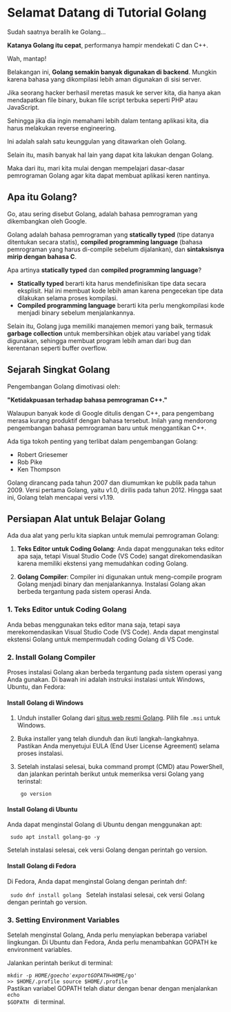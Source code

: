 # Selamat Datang di Tutorial Golang

Sudah saatnya beralih ke Golang...

**Katanya Golang itu cepat**, performanya hampir mendekati C dan C++. 

Wah, mantap!

Belakangan ini, **Golang semakin banyak digunakan di backend**. Mungkin karena bahasa yang dikompilasi lebih aman digunakan di sisi server.

Jika seorang hacker berhasil meretas masuk ke server kita, dia hanya akan mendapatkan file binary, bukan file script terbuka seperti PHP atau JavaScript.

Sehingga jika dia ingin memahami lebih dalam tentang aplikasi kita, dia harus melakukan reverse engineering.

Ini adalah salah satu keunggulan yang ditawarkan oleh Golang.

Selain itu, masih banyak hal lain yang dapat kita lakukan dengan Golang.

Maka dari itu, mari kita mulai dengan mempelajari dasar-dasar pemrograman Golang agar kita dapat membuat aplikasi keren nantinya.

## Apa itu Golang?

Go, atau sering disebut Golang, adalah bahasa pemrograman yang dikembangkan oleh Google.

Golang adalah bahasa pemrograman yang **statically typed** (tipe datanya ditentukan secara statis), **compiled programming language** (bahasa pemrograman yang harus di-compile sebelum dijalankan), dan **sintaksisnya mirip dengan bahasa C**.

Apa artinya **statically typed** dan **compiled programming language**?

- **Statically typed** berarti kita harus mendefinisikan tipe data secara eksplisit. Hal ini membuat kode lebih aman karena pengecekan tipe data dilakukan selama proses kompilasi.
- **Compiled programming language** berarti kita perlu mengkompilasi kode menjadi binary sebelum menjalankannya.

Selain itu, Golang juga memiliki manajemen memori yang baik, termasuk **garbage collection** untuk membersihkan objek atau variabel yang tidak digunakan, sehingga membuat program lebih aman dari bug dan kerentanan seperti buffer overflow.

## Sejarah Singkat Golang

Pengembangan Golang dimotivasi oleh:

**"Ketidakpuasan terhadap bahasa pemrograman C++."**

Walaupun banyak kode di Google ditulis dengan C++, para pengembang merasa kurang produktif dengan bahasa tersebut. Inilah yang mendorong pengembangan bahasa pemrograman baru untuk menggantikan C++.

Ada tiga tokoh penting yang terlibat dalam pengembangan Golang:

- Robert Griesemer
- Rob Pike
- Ken Thompson

Golang dirancang pada tahun 2007 dan diumumkan ke publik pada tahun 2009. Versi pertama Golang, yaitu v1.0, dirilis pada tahun 2012. Hingga saat ini, Golang telah mencapai versi v1.19.

## Persiapan Alat untuk Belajar Golang

Ada dua alat yang perlu kita siapkan untuk memulai pemrograman Golang:

1. **Teks Editor untuk Coding Golang**: Anda dapat menggunakan teks editor apa saja, tetapi Visual Studio Code (VS Code) sangat direkomendasikan karena memiliki ekstensi yang memudahkan coding Golang.

2. **Golang Compiler**: Compiler ini digunakan untuk meng-compile program Golang menjadi binary dan menjalankannya. Instalasi Golang akan berbeda tergantung pada sistem operasi Anda.

### 1. Teks Editor untuk Coding Golang

Anda bebas menggunakan teks editor mana saja, tetapi saya merekomendasikan Visual Studio Code (VS Code). Anda dapat menginstal ekstensi Golang untuk mempermudah coding Golang di VS Code.

### 2. Install Golang Compiler

Proses instalasi Golang akan berbeda tergantung pada sistem operasi yang Anda gunakan. Di bawah ini adalah instruksi instalasi untuk Windows, Ubuntu, dan Fedora:

#### Install Golang di Windows

1. Unduh installer Golang dari [situs web resmi Golang](https://go.dev/dl/). Pilih file `.msi` untuk Windows.

2. Buka installer yang telah diunduh dan ikuti langkah-langkahnya. Pastikan Anda menyetujui EULA (End User License Agreement) selama proses instalasi.

3. Setelah instalasi selesai, buka command prompt (CMD) atau PowerShell, dan jalankan perintah berikut untuk memeriksa versi Golang yang terinstal:

   <code> go version </code>
#### Install Golang di Ubuntu
Anda dapat menginstal Golang di Ubuntu dengan menggunakan apt:

 <code> sudo apt install golang-go -y </code>

Setelah instalasi selesai, cek versi Golang dengan perintah go version.

#### Install Golang di Fedora
Di Fedora, Anda dapat menginstal Golang dengan perintah dnf:

<code> sudo dnf install golang </code>
Setelah instalasi selesai, cek versi Golang dengan perintah go version.

### 3. Setting Environment Variables
Setelah menginstal Golang, Anda perlu menyiapkan beberapa variabel lingkungan. Di Ubuntu dan Fedora, Anda perlu menambahkan GOPATH ke environment variables.

Jalankan perintah berikut di terminal:

<code>mkdir -p $HOME/go
echo 'export GOPATH=$HOME/go' >> $HOME/.profile
source $HOME/.profile </code> <br />
Pastikan variabel GOPATH telah diatur dengan benar dengan menjalankan <code> echo $GOPATH </code> di terminal.
